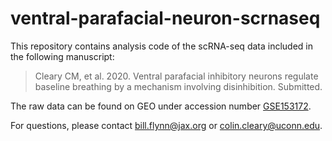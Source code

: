 # ventral-parafacial-neuron-scrnaseq

This repository contains analysis code of the scRNA-seq data included in the following manuscript:

> Cleary CM, et al. 2020. Ventral parafacial inhibitory neurons regulate
> baseline breathing by a mechanism involving disinhibition. Submitted.

The raw data can be found on GEO under accession number
[GSE153172](https://www.ncbi.nlm.nih.gov/geo/query/acc.cgi?acc=GSE153172).

For questions, please contact <bill.flynn@jax.org> or <colin.cleary@uconn.edu>.
